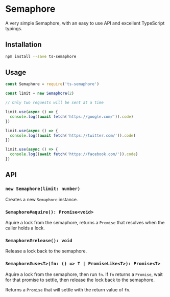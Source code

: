# Semaphore

A very simple Semaphore, with an easy to use API and excellent TypeScript typings.

## Installation

```sh
npm install --save ts-semaphore
```

## Usage

```js
const Semaphore = require('ts-semaphore')

const limit = new Semaphore(2)

// Only two requests will be sent at a time

limit.use(async () => {
  console.log((await fetch('https://google.com/')).code)
})

limit.use(async () => {
  console.log((await fetch('https://twitter.com/')).code)
})

limit.use(async () => {
  console.log((await fetch('https://facebook.com/')).code)
})
```

## API

### `new Semaphore(limit: number)`

Creates a new `Semaphore` instance.

### `Semaphore#aquire(): Promise<void>`

Aquire a lock from the semaphore, returns a `Promise` that resolves when the caller holds a lock.

### `Semaphore#release(): void`

Release a lock back to the semaphore.

### `Semaphore#use<T>(fn: () => T | PromiseLike<T>): Promise<T>`

Aquire a lock from the semaphore, then run `fn`. If `fn` returns a `Promise`, wait for that promise to settle, then release the lock back to the semaphore.

Returns a `Promise` that will settle with the return value of `fn`.
